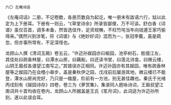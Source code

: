     六〇 左庵词话 

   《左庵词话》二册，不记卷数，各册页数自为起讫，唯一册末有跋语六行，姑以此定为上下册耳。下册有一则云，“《草堂诗余》所录皆鄙俚，万不可读。舒白香《词谱》虽仅百首，调多未备，然皆选佳作，足资规橅，不枉竹垞当年向钱遵王家巧偷得来。”偶然兴到涉笔，将《词谱》与《绝妙好词》混而为一，张冠李戴，虽是疏忽，但亦事所常有，不足深怪也。

   龙顾山人撰《清词玉屑》卷五云，“许迈孙娱园亦曰榆园，池亭树石，胜擅江左，其佳处曰疏香林屋，曰潭水山房，曰藕船，曰还读书堂，曰莲北诗龛，曰微云楼，山阴王眉叔各谱望江南写之。”其错误亦正相同。许迈孙固亦有其娱园，唯有疏香林屋等之娱园乃在会稽小皋步，盖是秦秋伊之园，戊戌前后屡游其地，微云楼已不能登，潭水山房尚完好，乃只是一楹屋，阶前有一方池，别无甚佳趣也。秦氏于光绪丙戌刻有《娱园诗存》四卷，卷三为《萝赏集》，集录同人题咏诗词，王眉叔望江南词共十首均收在卷内，龙顾山人所据盖是王氏《笙月词》，此词适为许迈孙所刻，遂以此误会耳。

